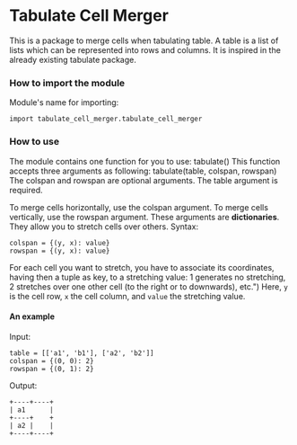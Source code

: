 # Tabulate Cell Merger

This is a package to merge cells when tabulating table. A table is a list of lists which can be represented into rows and columns.
It is inspired in the already existing tabulate package.

### How to import the module
Module's name for importing:
```
import tabulate_cell_merger.tabulate_cell_merger
```

### How to use
The module contains one function for you to use:
tabulate()
This function accepts three arguments as following:
tabulate(table, colspan, rowspan)
The colspan and rowspan are optional arguments. The table argument is required.

To merge cells horizontally, use the colspan argument.
To merge cells vertically, use the rowspan argument.
These arguments are **dictionaries**.
They allow you to stretch cells over others.
Syntax:
```
colspan = {(y, x): value}
rowspan = {(y, x): value}
```
For each cell you want to stretch, you have to associate its coordinates, having then a tuple as key, to a stretching value: 1 generates no stretching, 2 stretches over one other cell (to the right or to downwards), etc.")
Here, `y` is the cell row, `x` the cell column, and `value` the stretching value.

#### An example
Input:
```
table = [['a1', 'b1'], ['a2', 'b2']]
colspan = {(0, 0): 2}
rowspan = {(0, 1): 2}
```
Output:
```
+----+----+
| a1      |
+----+    +
| a2 |    |
+----+----+
```
